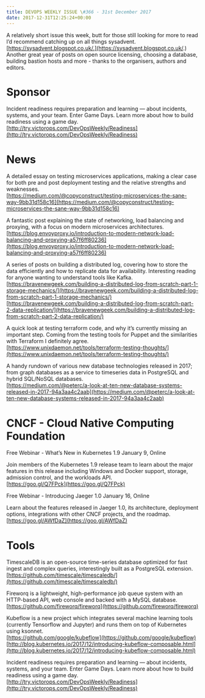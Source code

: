 ```yaml
---
title: DEVOPS WEEKLY ISSUE \#366 - 31st December 2017 
date: 2017-12-31T12:25:24+00:00
---
```


A relatively short issue this week, butt for those still looking for more to read I’d recommend catching up on all things sysadvent. [https://sysadvent.blogspot.co.uk/.](https://sysadvent.blogspot.co.uk/.) Another great year of posts on open source licensing, choosing a database, building bastion hosts and more - thanks to the organisers, authors and editors.


Sponsor
======

Incident readiness requires preparation and learning — about incidents, systems, and your team. Enter Game Days. Learn more about how to build readiness using a game day.
<br>[http://try.victorops.com/DevOpsWeekly/Readiness](http://try.victorops.com/DevOpsWeekly/Readiness)


News
====

A detailed essay on testing microservices applications, making a clear case for both pre and post deployment testing and the relative strengths and weaknesses.
<br>[https://medium.com/@copyconstruct/testing-microservices-the-sane-way-9bb31d158c16](https://medium.com/@copyconstruct/testing-microservices-the-sane-way-9bb31d158c16)


A fantastic post explaining the state of networking, load balancing and proxying, with a focus on modern microservices architectures.
<br>[https://blog.envoyproxy.io/introduction-to-modern-network-load-balancing-and-proxying-a57f6ff80236](https://blog.envoyproxy.io/introduction-to-modern-network-load-balancing-and-proxying-a57f6ff80236)


A series of posts on building a distributed log, covering how to store the data efficiently and how to replicate data for availability. Interesting reading for anyone wanting to understand tools like Kafka.
<br>[https://bravenewgeek.com/building-a-distributed-log-from-scratch-part-1-storage-mechanics/](https://bravenewgeek.com/building-a-distributed-log-from-scratch-part-1-storage-mechanics/)
<br>[https://bravenewgeek.com/building-a-distributed-log-from-scratch-part-2-data-replication/](https://bravenewgeek.com/building-a-distributed-log-from-scratch-part-2-data-replication/)


A quick look at testing terraform code, and why it’s currently missing an important step. Coming from the testing tools for Puppet and the similarities with Terraform I definitely agree.
<br>[https://www.unixdaemon.net/tools/terraform-testing-thoughts/](https://www.unixdaemon.net/tools/terraform-testing-thoughts/)


A handy rundown of various new database technologies released in 2017; from graph databases as a service to timeseries data in PostgreSQL and hybrid SQL/NoSQL databases.
<br>[https://medium.com/@peterc/a-look-at-ten-new-database-systems-released-in-2017-94a3aa4c2aab](https://medium.com/@peterc/a-look-at-ten-new-database-systems-released-in-2017-94a3aa4c2aab)


CNCF - Cloud Native Computing Foundation
====

Free Webinar -  What’s New in Kubernetes 1.9
January 9, Online

Join members of the Kubernetes 1.9 release team to learn about the major features in this release including Windows and Docker support, storage, admission control, and the workloads API.
<br>[https://goo.gl/Q7FPck](https://goo.gl/Q7FPck)


Free Webinar -  Introducing Jaeger 1.0
January 16, Online

Learn about the features released in Jaeger 1.0, its architecture, deployment options, integrations with other CNCF projects, and the roadmap.
<br>[https://goo.gl/AWfDaZ](https://goo.gl/AWfDaZ)


Tools
=====

TimescaleDB is an open-source time-series database optimized for fast ingest and complex queries, interestingly built as a PostgreSQL extension.
<br>[https://github.com/timescale/timescaledb/](https://github.com/timescale/timescaledb/)


Fireworq is a lightweight, high-performance job queue system with an HTTP-based API, web console and backed with a MySQL database.
<br>[https://github.com/fireworq/fireworq](https://github.com/fireworq/fireworq)


Kubeflow is a new project which integrates several machine learning tools (currently Tensorflow and Jupyter) and runs them on top of Kubernetes using ksonnet.
<br>[https://github.com/google/kubeflow](https://github.com/google/kubeflow)
<br>[http://blog.kubernetes.io/2017/12/introducing-kubeflow-composable.html](http://blog.kubernetes.io/2017/12/introducing-kubeflow-composable.html)


Incident readiness requires preparation and learning — about incidents, systems, and your team. Enter Game Days. Learn more about how to build readiness using a game day.
<br>[http://try.victorops.com/DevOpsWeekly/Readiness](http://try.victorops.com/DevOpsWeekly/Readiness)




